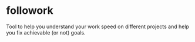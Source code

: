 # followork
Tool to help you understand your work speed on different projects and help you fix achievable (or not) goals.
